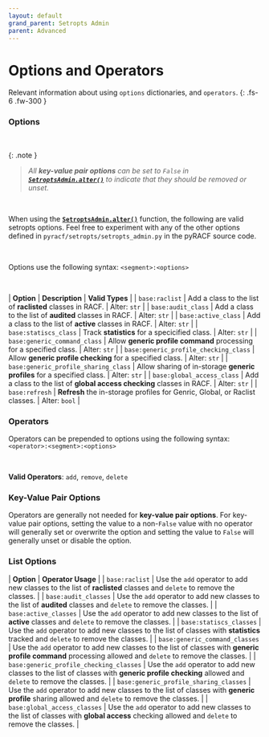 ```yaml
---
layout: default
grand_parent: Setropts Admin
parent: Advanced
---
```


# Options and Operators

Relevant information about using `options` dictionaries, and `operators`.
{: .fs-6 .fw-300 }


### Options

&nbsp;

{: .note }
> _All **key-value pair options** can be set to `False` in **[`SetroptsAdmin.alter()`](../alter#setroptsadminalter)** to indicate that they should be removed or unset._

&nbsp;

When using the **[`SetroptsAdmin.alter()`](../alter#setroptsadminalter)** function, the following are valid setropts options. Feel free to experiment with any of the other options defined in `pyracf/setropts/setropts_admin.py` in the pyRACF source code.

&nbsp;

Options use the following syntax: `<segment>:<options>`

&nbsp;

| **Option** | **Description** | **Valid Types** |
| `base:raclist` | Add a class to the list of **raclisted** classes in RACF.  | Alter: `str` |
| `base:audit_class` | Add a class to the list of **audited** classes in RACF. | Alter: `str` |
| `base:active_class` | Add a class to the list of **active** classes in RACF.  | Alter: `str` |
| `base:statiscs_class` | Track **statistics** for a specicified class.  | Alter: `str` |
| `base:generic_command_class` | Allow **generic profile command** processing for a specified class. | Alter: `str` |
| `base:generic_profile_checking_class` | Allow **generic profile checking** for a specified class. | Alter: `str` |
| `base:generic_profile_sharing_class` | Allow sharing of in-storage **generic profiles** for a specified class. | Alter: `str` |
| `base:global_access_class` | Add a class to the list of **global access checking** classes in RACF.  | Alter: `str` |
| `base:refresh` | **Refresh** the in-storage profiles for Genric, Global, or Raclist classes. | Alter: `bool` |

### Operators

Operators can be prepended to options using the following syntax: `<operator>:<segment>:<options>`

&nbsp;

**Valid Operators**: `add`, `remove`, `delete`

### Key-Value Pair Options

Operators are generally not needed for **key-value pair options**. For key-value pair options, setting the value to a non-`False` value with no operator will generally set or overwrite the option and setting the value to `False` will generally unset or disable the option.

### List Options

| **Option** | **Operator Usage** |
| `base:raclist` | Use the `add` operator to add new classes to the list of **raclisted** classes and `delete` to remove the classes.  |
| `base:audit_classes` | Use the `add` operator to add new classes to the list of **audited** classes and `delete` to remove the classes.  |
| `base:active_classes` | Use the `add` operator to add new classes to the list of **active** classes and `delete` to remove the classes.  |
| `base:statiscs_classes` | Use the `add` operator to add new classes to the list of classes with **statistics** tracked and `delete` to remove the classes.  |
| `base:generic_command_classes` | Use the `add` operator to add new classes to the list of classes with **generic profile command** processing allowed and `delete` to remove the classes.  |
| `base:generic_profile_checking_classes` | Use the `add` operator to add new classes to the list of classes with **generic profile checking** allowed and `delete` to remove the classes.  |
| `base:generic_profile_sharing_classes` | Use the `add` operator to add new classes to the list of classes with **generic profile** sharing allowed and `delete` to remove the classes.  |
| `base:global_access_classes` | Use the `add` operator to add new classes to the list of classes with **global access** checking allowed and `delete` to remove the classes.  |